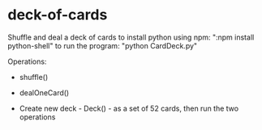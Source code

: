# deck-of-cards
  Shuffle and deal a deck of cards
   to install python using npm: ":npm install python-shell"
   to run the program: "python CardDeck.py"

 Operations: 
  - shuffle()
 - dealOneCard()
 
 - Create new deck - Deck() - as a set of 52 cards, then run the two operations

